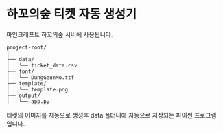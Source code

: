 # 하꼬의숲 티켓 자동 생성기
마인크래프트 하꼬의숲 서버에 사용됩니다.

```
project-root/
│
├── data/
│   └── ticket_data.csv
├── font/
│   └── DungGeunMo.ttf
├── template/
│   └── template.png
├── output/
│   └── app.py
```
티켓의 이미지를 자동으로 생성후 data 폴더내에 자동으로 저장되는 파이썬 프로그램 입니다.
